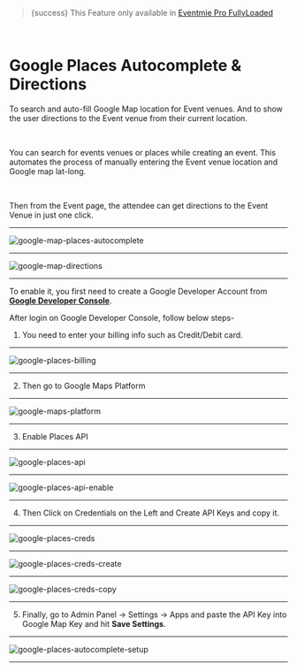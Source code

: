 
>{success} This Feature only available in [Eventmie Pro FullyLoaded](https://classiebit.com/eventmie-pro-fullyloaded)

<br>

# Google Places Autocomplete & Directions

To search and auto-fill Google Map location for Event venues. And to show the user directions to the Event venue from their current location.

<br>

You can search for events venues or places while creating an event. This automates the process of manually entering the Event venue location and Google map lat-long.

<br>

Then from the Event page, the attendee can get directions to the Event Venue in just one click.

---

![google-map-places-autocomplete](/images/fullyloaded/google-map-places-autocomplete.png "google-map-places-autocomplete")

---

![google-map-directions](/images/fullyloaded/google-map-directions.png "google-map-directions")

---

To enable it, you first need to create a Google Developer Account from **[Google Developer Console](https://console.cloud.google.com/)**. 


After login on Google Developer Console, follow below steps-

1. You need to enter your billing info such as Credit/Debit card.

---

![google-places-billing](/images/fullyloaded/google-places-billing.png "google-places-billing")

---

2. Then go to Google Maps Platform

---

![google-maps-platform](/images/fullyloaded/google-maps-platform.png "google-maps-platform")

---

3. Enable Places API

---

![google-places-api](/images/fullyloaded/google-places-api.png "google-places-api")

---

![google-places-api-enable](/images/fullyloaded/google-places-api-enable.png "google-places-api-enable")

---

4. Then Click on Credentials on the Left and Create API Keys and copy it.

---

![google-places-creds](/images/fullyloaded/google-places-creds.png "google-places-creds")

---

![google-places-creds-create](/images/fullyloaded/google-places-creds-create.png "google-places-creds-create")

---

![google-places-creds-copy](/images/fullyloaded/google-places-creds-copy.png "google-places-creds-copy")

---

5. Finally, go to Admin Panel -> Settings -> Apps and paste the API Key into Google Map Key and hit **Save Settings**.

---

![google-places-autocomplete-setup](/images/fullyloaded/google-places-autocomplete-setup.png "google-places-autocomplete-setup")

---
